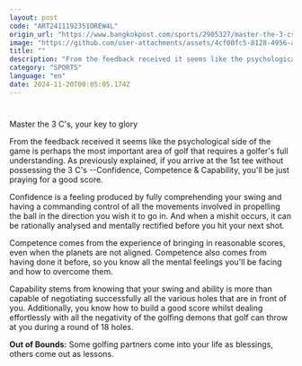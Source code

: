 ```yaml
---
layout: post
code: "ART2411192351OREW4L"
origin_url: "https://www.bangkokpost.com/sports/2905327/master-the-3-cs-your-key-to-glory"
image: "https://github.com/user-attachments/assets/4cf00fc5-8128-4956-a4f6-72a87c456962"
title: ""
description: "From the feedback received it seems like the psychological side of the game is perhaps the most important area of golf that requires a golfer"
category: "SPORTS"
language: "en"
date: 2024-11-20T00:05:05.174Z
---
```


# 

Master the 3 C's, your key to glory

From the feedback received it seems like the psychological side of the game is perhaps the most important area of golf that requires a golfer's full understanding. As previously explained, if you arrive at the 1st tee without possessing the 3 C's --Confidence, Competence & Capability, you'll be just praying for a good score.

Confidence is a feeling produced by fully comprehending your swing and having a commanding control of all the movements involved in propelling the ball in the direction you wish it to go in. And when a mishit occurs, it can be rationally analysed and mentally rectified before you hit your next shot.

Competence comes from the experience of bringing in reasonable scores, even when the planets are not aligned. Competence also comes from having done it before, so you know all the mental feelings you'll be facing and how to overcome them.

Capability stems from knowing that your swing and ability is more than capable of negotiating successfully all the various holes that are in front of you. Additionally, you know how to build a good score whilst dealing effortlessly with all the negativity of the golfing demons that golf can throw at you during a round of 18 holes.

**Out of Bounds:** Some golfing partners come into your life as blessings, others come out as lessons.